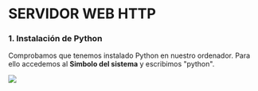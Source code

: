 #  SERVIDOR WEB HTTP
### 1. Instalación de Python
Comprobamos que tenemos instalado Python en nuestro ordenador. Para ello accedemos al <b>Simbolo del sistema</b> y escribimos "python".

![]([https://raw.githubusercontent.com/ssloy/tinyrenderer/gh-pages/img/00-home/africanhead.png](https://github.com/jurado17/DAW/blob/main/Practica%20Servidores%20Web%20HTTP/img/Captura%20de%20pantalla%202023-10-20%20104112.png)https://github.com/jurado17/DAW/blob/main/Practica%20Servidores%20Web%20HTTP/img/Captura%20de%20pantalla%202023-10-20%20104112.png)
